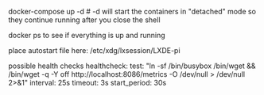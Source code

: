 docker-compose up -d # -d will start the containers in "detached" mode so they continue running after you close the shell

docker ps to see if everything is up and running

place autostart file here:
/etc/xdg/lxsession/LXDE-pi 


possible health checks
    healthcheck:
      test: "ln -sf /bin/busybox /bin/wget && /bin/wget -q -Y off http://localhost:8086/metrics -O /dev/null > /dev/null 2>&1"
      interval: 25s
      timeout: 3s
      start_period: 30s